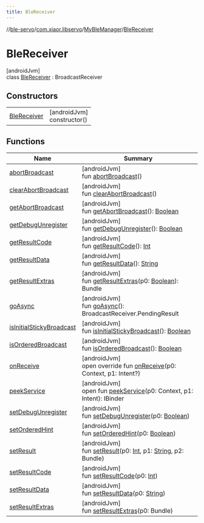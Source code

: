 ```yaml
---
title: BleReceiver
---
```

//[ble-servo](../../../../index.html)/[com.xiaor.libservo](../../index.html)/[MyBleManager](../index.html)/[BleReceiver](index.html)



# BleReceiver



[androidJvm]\
class [BleReceiver](index.html) : BroadcastReceiver



## Constructors


| | |
|---|---|
| [BleReceiver](-ble-receiver.html) | [androidJvm]<br>constructor() |


## Functions


| Name | Summary |
|---|---|
| [abortBroadcast](index.html#-1578158536%2FFunctions%2F1561244741) | [androidJvm]<br>fun [abortBroadcast](index.html#-1578158536%2FFunctions%2F1561244741)() |
| [clearAbortBroadcast](index.html#-547655405%2FFunctions%2F1561244741) | [androidJvm]<br>fun [clearAbortBroadcast](index.html#-547655405%2FFunctions%2F1561244741)() |
| [getAbortBroadcast](index.html#1852574954%2FFunctions%2F1561244741) | [androidJvm]<br>fun [getAbortBroadcast](index.html#1852574954%2FFunctions%2F1561244741)(): [Boolean](https://kotlinlang.org/api/latest/jvm/stdlib/kotlin/-boolean/index.html) |
| [getDebugUnregister](index.html#-2066178064%2FFunctions%2F1561244741) | [androidJvm]<br>fun [getDebugUnregister](index.html#-2066178064%2FFunctions%2F1561244741)(): [Boolean](https://kotlinlang.org/api/latest/jvm/stdlib/kotlin/-boolean/index.html) |
| [getResultCode](index.html#-1855658543%2FFunctions%2F1561244741) | [androidJvm]<br>fun [getResultCode](index.html#-1855658543%2FFunctions%2F1561244741)(): [Int](https://kotlinlang.org/api/latest/jvm/stdlib/kotlin/-int/index.html) |
| [getResultData](index.html#485630644%2FFunctions%2F1561244741) | [androidJvm]<br>fun [getResultData](index.html#485630644%2FFunctions%2F1561244741)(): [String](https://kotlinlang.org/api/latest/jvm/stdlib/kotlin/-string/index.html) |
| [getResultExtras](index.html#1243983328%2FFunctions%2F1561244741) | [androidJvm]<br>fun [getResultExtras](index.html#1243983328%2FFunctions%2F1561244741)(p0: [Boolean](https://kotlinlang.org/api/latest/jvm/stdlib/kotlin/-boolean/index.html)): Bundle |
| [goAsync](index.html#478464125%2FFunctions%2F1561244741) | [androidJvm]<br>fun [goAsync](index.html#478464125%2FFunctions%2F1561244741)(): BroadcastReceiver.PendingResult |
| [isInitialStickyBroadcast](index.html#-448034677%2FFunctions%2F1561244741) | [androidJvm]<br>fun [isInitialStickyBroadcast](index.html#-448034677%2FFunctions%2F1561244741)(): [Boolean](https://kotlinlang.org/api/latest/jvm/stdlib/kotlin/-boolean/index.html) |
| [isOrderedBroadcast](index.html#1250697259%2FFunctions%2F1561244741) | [androidJvm]<br>fun [isOrderedBroadcast](index.html#1250697259%2FFunctions%2F1561244741)(): [Boolean](https://kotlinlang.org/api/latest/jvm/stdlib/kotlin/-boolean/index.html) |
| [onReceive](on-receive.html) | [androidJvm]<br>open override fun [onReceive](on-receive.html)(p0: Context, p1: Intent?) |
| [peekService](index.html#-1162131393%2FFunctions%2F1561244741) | [androidJvm]<br>open fun [peekService](index.html#-1162131393%2FFunctions%2F1561244741)(p0: Context, p1: Intent): IBinder |
| [setDebugUnregister](index.html#375803713%2FFunctions%2F1561244741) | [androidJvm]<br>fun [setDebugUnregister](index.html#375803713%2FFunctions%2F1561244741)(p0: [Boolean](https://kotlinlang.org/api/latest/jvm/stdlib/kotlin/-boolean/index.html)) |
| [setOrderedHint](index.html#48379132%2FFunctions%2F1561244741) | [androidJvm]<br>fun [setOrderedHint](index.html#48379132%2FFunctions%2F1561244741)(p0: [Boolean](https://kotlinlang.org/api/latest/jvm/stdlib/kotlin/-boolean/index.html)) |
| [setResult](index.html#455010187%2FFunctions%2F1561244741) | [androidJvm]<br>fun [setResult](index.html#455010187%2FFunctions%2F1561244741)(p0: [Int](https://kotlinlang.org/api/latest/jvm/stdlib/kotlin/-int/index.html), p1: [String](https://kotlinlang.org/api/latest/jvm/stdlib/kotlin/-string/index.html), p2: Bundle) |
| [setResultCode](index.html#-1146739549%2FFunctions%2F1561244741) | [androidJvm]<br>fun [setResultCode](index.html#-1146739549%2FFunctions%2F1561244741)(p0: [Int](https://kotlinlang.org/api/latest/jvm/stdlib/kotlin/-int/index.html)) |
| [setResultData](index.html#44586972%2FFunctions%2F1561244741) | [androidJvm]<br>fun [setResultData](index.html#44586972%2FFunctions%2F1561244741)(p0: [String](https://kotlinlang.org/api/latest/jvm/stdlib/kotlin/-string/index.html)) |
| [setResultExtras](index.html#1065610694%2FFunctions%2F1561244741) | [androidJvm]<br>fun [setResultExtras](index.html#1065610694%2FFunctions%2F1561244741)(p0: Bundle) |

